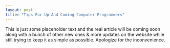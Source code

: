 ```yaml
---
layout: post
title: "Tips For Up And Coming Computer Programmers"
---
```


This is just some placeholder text and the real article will be coming soon along with a bunch of other new ones & more updates on the website while still trying to keep it as simple as possible. Apologize for the inconvenience.

